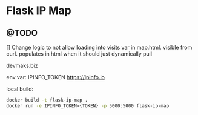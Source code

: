 # Flask IP Map

## @TODO
[] Change logic to not allow loading into visits var in map.html. visible from curl. populates in html when it should just dynamically pull

devmaks.biz

env var:
IPINFO_TOKEN
https://ipinfo.io

local build:
```bash
docker build -t flask-ip-map .
docker run -e IPINFO_TOKEN={TOKEN} -p 5000:5000 flask-ip-map
```

